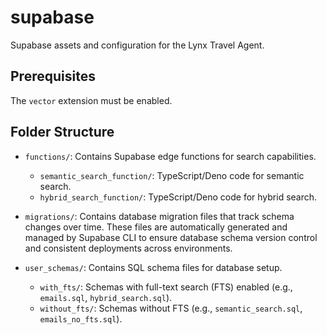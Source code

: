 # supabase

Supabase assets and configuration for the Lynx Travel Agent.

## Prerequisites

The `vector` extension must be enabled.

## Folder Structure

- `functions/`: Contains Supabase edge functions for search capabilities.
  - `semantic_search_function/`: TypeScript/Deno code for semantic search.
  - `hybrid_search_function/`: TypeScript/Deno code for hybrid search.

- `migrations/`: Contains database migration files that track schema changes over time.
  These files are automatically generated and managed by Supabase CLI to ensure
  database schema version control and consistent deployments across environments.

- `user_schemas/`: Contains SQL schema files for database setup.
  - `with_fts/`: Schemas with full-text search (FTS) enabled (e.g.,
    `emails.sql`, `hybrid_search.sql`).
  - `without_fts/`: Schemas without FTS (e.g., `semantic_search.sql`,
    `emails_no_fts.sql`).
